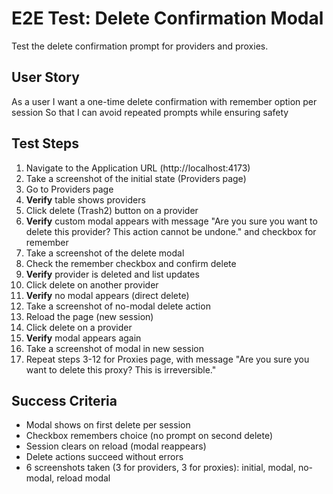 # E2E Test: Delete Confirmation Modal

Test the delete confirmation prompt for providers and proxies.

## User Story

As a user
I want a one-time delete confirmation with remember option per session
So that I can avoid repeated prompts while ensuring safety

## Test Steps

1. Navigate to the Application URL (http://localhost:4173)
2. Take a screenshot of the initial state (Providers page)
3. Go to Providers page
4. **Verify** table shows providers
5. Click delete (Trash2) button on a provider
6. **Verify** custom modal appears with message "Are you sure you want to delete this provider? This action cannot be undone." and checkbox for remember
7. Take a screenshot of the delete modal
8. Check the remember checkbox and confirm delete
9. **Verify** provider is deleted and list updates
10. Click delete on another provider
11. **Verify** no modal appears (direct delete)
12. Take a screenshot of no-modal delete action
13. Reload the page (new session)
14. Click delete on a provider
15. **Verify** modal appears again
16. Take a screenshot of modal in new session
17. Repeat steps 3-12 for Proxies page, with message "Are you sure you want to delete this proxy? This is irreversible."

## Success Criteria

- Modal shows on first delete per session
- Checkbox remembers choice (no prompt on second delete)
- Session clears on reload (modal reappears)
- Delete actions succeed without errors
- 6 screenshots taken (3 for providers, 3 for proxies): initial, modal, no-modal, reload modal